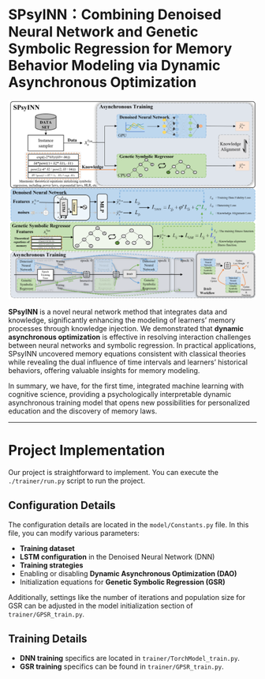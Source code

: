# SPsyINN：Combining Denoised Neural Network and Genetic Symbolic Regression for Memory Behavior Modeling via Dynamic Asynchronous Optimization

![avator](Images/SPsyINN.png)

**SPsyINN** is a novel neural network method that integrates data and knowledge, significantly enhancing the modeling of learners’ memory processes through knowledge injection. We demonstrated that **dynamic asynchronous optimization** is effective in resolving interaction challenges between neural networks and symbolic regression. In practical applications, SPsyINN uncovered memory equations consistent with classical theories while revealing the dual influence of time intervals and learners’ historical behaviors, offering valuable insights for memory modeling.

In summary, we have, for the first time, integrated machine learning with cognitive science, providing a psychologically interpretable dynamic asynchronous training model that opens new possibilities for personalized education and the discovery of memory laws.

---

# Project Implementation

Our project is straightforward to implement. You can execute the `./trainer/run.py` script to run the project.

## Configuration Details

The configuration details are located in the `model/Constants.py` file. In this file, you can modify various parameters:

- **Training dataset**
- **LSTM configuration** in the Denoised Neural Network (DNN)
- **Training strategies**
- Enabling or disabling **Dynamic Asynchronous Optimization (DAO)**
- Initialization equations for **Genetic Symbolic Regression (GSR)**

Additionally, settings like the number of iterations and population size for GSR can be adjusted in the model initialization section of `trainer/GPSR_train.py`.

## Training Details

- **DNN training** specifics are located in `trainer/TorchModel_train.py`.
- **GSR training** specifics can be found in `trainer/GPSR_train.py`.
